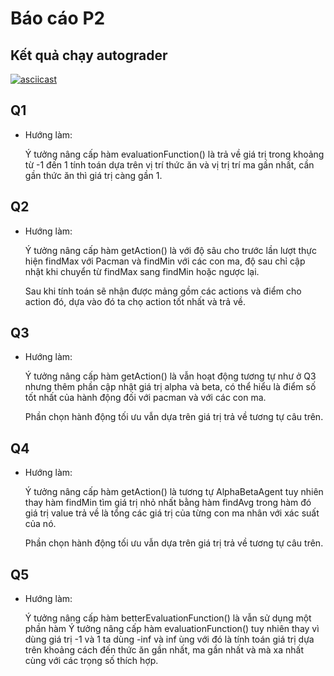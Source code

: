 # Báo cáo P2

## Kết quả chạy autograder

[![asciicast](https://asciinema.org/a/276328.svg)](https://asciinema.org/a/276328)

## Q1

* Hướng làm:

    Ý tưởng nâng cấp hàm evaluationFunction() là trả về giá trị trong khoảng từ -1 đến 1 tính toán dựa trên vị trí thức ăn và vị trị trí ma gần nhất, cần gần thức ăn thì giá trị càng gần 1.

## Q2

* Hướng làm:

    Ý tưởng nâng cấp hàm getAction() là với độ sâu cho trước lần lượt thực hiện findMax với Pacman và findMin với các con ma, độ sau chỉ cập nhật khi chuyển từ findMax sang findMin hoặc ngược lại.

    Sau khi tính toán sẽ nhận được mảng gồm các actions và điểm cho action đó, dựa vào đó ta chọ action tốt nhất và trả về.

## Q3

* Hướng làm:

    Ý tưởng nâng cấp hàm getAction() là vẫn hoạt động tương tự như ở Q3 nhưng thêm phần cập nhật giá trị alpha và beta, có thể hiểu là điểm số tốt nhất của hành động đối với pacman và với các con ma.

    Phần chọn hành động tối ưu vẫn dựa trên giá trị trả về tương tự câu trên.

## Q4

* Hướng làm:

    Ý tưởng nâng cấp hàm getAction() là tương tự AlphaBetaAgent tuy nhiên thay hàm findMin tìm giá trị nhỏ nhất bằng hàm findAvg trong hàm đó giá trị value trả về là tổng các giá trị của từng con ma nhân với xác suất của nó.

    Phần chọn hành động tối ưu vẫn dựa trên giá trị trả về tương tự câu trên.

## Q5

* Hướng làm:

    Ý tưởng nâng cấp hàm betterEvaluationFunction() là vẫn sử dụng một phần hàm Ý tưởng nâng cấp hàm evaluationFunction() tuy nhiên thay vì dùng giá trị -1 và 1 ta dùng -inf và inf ùng với đó là tính toán giá trị dựa trên khoảng cách đến thức ăn gần nhất, ma gần nhất và mà xa nhất cùng với các trọng số thích hợp.
